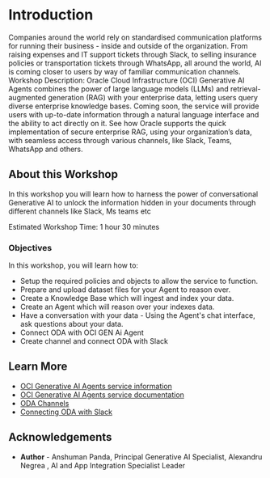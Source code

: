 # Introduction

Companies around the world rely on standardised communication platforms for running their business - inside and outside of the organization. From raising expenses and IT support tickets through Slack, to selling insurance policies or transportation tickets through WhatsApp, all around the world, AI is coming closer to users by way of familiar communication channels. 
Workshop Description: Oracle Cloud Infrastructure (OCI) Generative AI Agents combines the power of large language models (LLMs) and retrieval-augmented generation (RAG) with your enterprise data, letting users query diverse enterprise knowledge bases. Coming soon, the service will provide users with up-to-date information through a natural language interface and the ability to act directly on it. See how Oracle supports the quick implementation of secure enterprise RAG, using your organization’s data, with seamless access through various channels, like Slack, Teams, WhatsApp and others.


## About this Workshop

In this workshop you will learn how to harness the power of conversational Generative AI to unlock the information hidden in your documents through different channels like Slack, Ms teams etc

Estimated Workshop Time: 1 hour 30 minutes

### Objectives

In this workshop, you will learn how to:

* Setup the required policies and objects to allow the service to function.
* Prepare and upload dataset files for your Agent to reason over.
* Create a Knowledge Base which will ingest and index your data.
* Create an Agent which will reason over your indexes data.
* Have a conversation with your data - Using the Agent's chat interface, ask questions about your data.
* Connect ODA with OCI GEN Ai Agent
* Create channel and connect ODA with Slack

## Learn More

* [OCI Generative AI Agents service information](https://www.oracle.com/artificial-intelligence/generative-ai/agents/)
* [OCI Generative AI Agents service documentation](https://docs.oracle.com/en-us/iaas/Content/generative-ai-agents/home.htm)
* [ODA Channels](https://docs.oracle.com/en/cloud/paas/digital-assistant/use-chatbot/channels-part-topic.html)
* [Connecting ODA with Slack](https://docs.oracle.com/en/cloud/paas/digital-assistant/use-chatbot/slack.html#GUID-311B18A9-B101-4107-95AD-D7B9E1539B25)

## Acknowledgements

* **Author** - Anshuman Panda, Principal Generative AI Specialist, Alexandru Negrea
, AI and App Integration Specialist Leader
